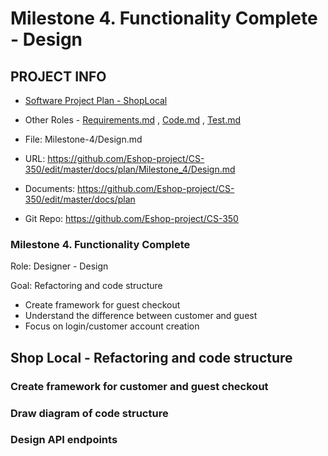 # Milestone 4. Functionality Complete - Design

## PROJECT INFO

* [Software Project Plan - ShopLocal](../Index.md)

* Other Roles - [Requirements.md](Requirements.md)
, [Code.md](Code.md)
, [Test.md](Test.md)

* File: Milestone-4/Design.md

* URL: https://github.com/Eshop-project/CS-350/edit/master/docs/plan/Milestone_4/Design.md

* Documents: https://github.com/Eshop-project/CS-350/edit/master/docs/plan

* Git Repo: https://github.com/Eshop-project/CS-350

### Milestone 4. Functionality Complete



Role: Designer - Design

Goal: Refactoring and code structure

* Create framework for guest checkout
* Understand the difference between customer and guest
* Focus on login/customer account creation

## Shop Local - Refactoring and code structure
### Create framework for customer and guest checkout


### Draw diagram of code structure


### Design API endpoints